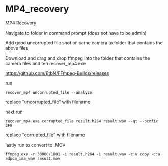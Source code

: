 # MP4_recovery
MP4 Recovery

Navigate to folder in command prompt (does not have to be admin)

Add good uncorrupted file shot on same camera to folder that contains the above files

Download and drag and drop ffmpeg into the folder that contains the camera files and teh recover_mp4.exe

https://github.com/BtbN/FFmpeg-Builds/releases

run 
```
recover_mp4 uncorrupted_file --analyze
```
replace "uncorrupted_file" with filename

next run
```
recover_mp4.exe corrupted_file result.h264 result.wav --qt --pcmfix 3F9
```
replace "corrupted_file" with filename

lastly run to convert to .MOV
```
ffmpeg.exe -r 30000/1001 -i result.h264 -i result.wav -c:v copy -c:a adpcm_ima_wav result.mov
```
